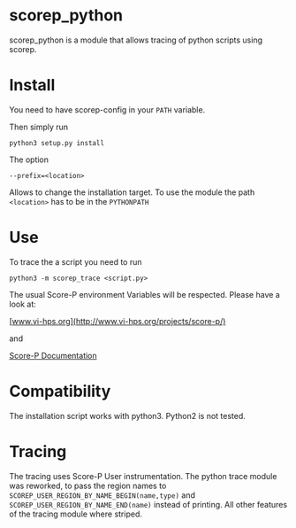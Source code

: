 # scorep_python
scorep_python is a module that allows tracing of python scripts using scorep.

# Install
You need to have scorep-config in your ```PATH``` variable.

Then simply run
```
python3 setup.py install
```

The option
```
--prefix=<location>
```
Allows to change the installation target. To use the module the path ```<location>``` has to be in the ```PYTHONPATH```

# Use

To trace the a script you need to run

```
python3 -m scorep_trace <script.py>
```

The usual Score-P environment Variables will be respected. Please have a look at:

[www.vi-hps.org](http://www.vi-hps.org/projects/score-p/)

and

[Score-P Documentation](https://silc.zih.tu-dresden.de/scorep-current/pdf/scorep.pdf)

# Compatibility
The installation script works with python3. Python2 is not tested.

# Tracing
The tracing uses Score-P User instrumentation. The python trace module was reworked, to pass the region names to ```SCOREP_USER_REGION_BY_NAME_BEGIN(name,type)``` and ```SCOREP_USER_REGION_BY_NAME_END(name)``` instead of printing. All other features of the tracing module where striped.
